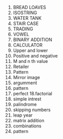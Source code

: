1. BREAD LOAVES
2. ISOSTRING
3. WATER TANK
4. STAIR CASE
5. TRADING
6. VOWEL 
7. BINARY ADDITION
8. CALCULATOR
9. Upper and lower
10. Positive and negative
11. M and n th value
12. Retailer
13. Pattern
14. Mirror image
15. argumment
16. pattern
17. perfect
18.factorial
19. simple intrest
20. palindrome
21. skipping numbers
22. leap year
23. matrix addition
24. combinations
25. pattern
